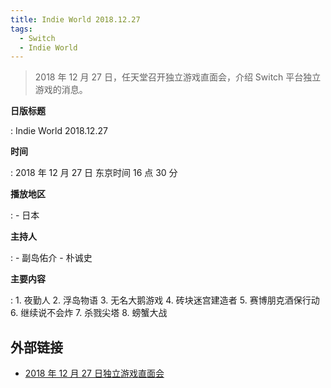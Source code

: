 ```yaml
---
title: Indie World 2018.12.27
tags:
  - Switch
  - Indie World
---
```


> 2018 年 12 月 27 日，任天堂召开独立游戏直面会，介绍 Switch 平台独立游戏的消息。

**日版标题**

:   Indie World 2018.12.27

**时间**

:   2018 年 12 月 27 日 东京时间 16 点 30 分

**播放地区**

:   - 日本

**主持人**

:   - 副岛佑介
    - 朴诚史

**主要内容**

:   1. 夜勤人
    2. 浮岛物语
    3. 无名大鹅游戏
    4. 砖块迷宫建造者
    5. 赛博朋克酒保行动
    6. 继续说不会炸
    7. 杀戮尖塔
    8. 螃蟹大战

## 外部链接

- [2018 年 12 月 27 日独立游戏直面会](https://www.bilibili.com/video/BV1Xr4y1F7wx/)
